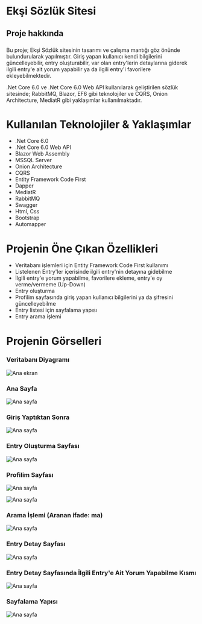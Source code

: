 # Ekşi Sözlük Sitesi
## Proje hakkında

###
Bu proje; Ekşi Sözlük sitesinin tasarımı ve çalışma mantığı göz önünde bulundurularak yapılmıştır. Giriş yapan kullanıcı kendi bilgilerini güncelleyebilir, entry oluşturabilir, var olan entry'lerin detaylarına
giderek ilgili entry'e ait yorum yapabilir ya da ilgili entry'i favorilere ekleyebilmektedir.

.Net Core 6.0 ve .Net Core 6.0 Web API kullanılarak geliştirilen sözlük sitesinde; RabbitMQ, Blazor, EF6 gibi teknolojiler ve CQRS, Onion Architecture, MediatR gibi yaklaşımlar kullanılmaktadır. 
###

# Kullanılan Teknolojiler & Yaklaşımlar
- .Net Core 6.0
- .Net Core 6.0 Web API
- Blazor Web Assembly
- MSSQL Server
- Onion Architecture
- CQRS
- Entity Framework Code First
- Dapper
- MediatR
- RabbitMQ
- Swagger
- Html, Css
- Bootstrap
- Automapper
  
# Projenin Öne Çıkan Özellikleri
- Veritabanı işlemleri için Entity Framework Code First kullanımı
- Listelenen Entry'ler içerisinde ilgili entry'nin detayına gidebilme
- İlgili entry'e yorum yapabilme, favorilere ekleme, entry'e oy verme/vermeme (Up-Down)
- Entry oluşturma
- Profilim sayfasında giriş yapan kullanıcı bilgilerini ya da şifresini güncelleyebilme
- Entry listesi için sayfalama yapısı
- Entry arama işlemi

# Projenin Görselleri

### Veritabanı Diyagramı 
![Ana ekran](https://github.com/busraozdemir0/BlazorEksiSozluk/blob/master/DB-ProjectScreenShots/db.png)

### Ana Sayfa
![Ana sayfa](https://github.com/busraozdemir0/BlazorEksiSozluk/blob/master/DB-ProjectScreenShots/home.png)

### Giriş Yaptıktan Sonra
![Ana sayfa](https://github.com/busraozdemir0/BlazorEksiSozluk/blob/master/DB-ProjectScreenShots/loginAfter.png)

### Entry Oluşturma Sayfası
![Ana sayfa](https://github.com/busraozdemir0/BlazorEksiSozluk/blob/master/DB-ProjectScreenShots/entryCreate.png)

### Profilim Sayfası
![Ana sayfa](https://github.com/busraozdemir0/BlazorEksiSozluk/blob/master/DB-ProjectScreenShots/profile.png)

![Ana sayfa](https://github.com/busraozdemir0/BlazorEksiSozluk/blob/master/DB-ProjectScreenShots/profileUpdate.png)

### Arama İşlemi (Aranan ifade: ma)
![Ana sayfa](https://github.com/busraozdemir0/BlazorEksiSozluk/blob/master/DB-ProjectScreenShots/search.png)

### Entry Detay Sayfası
![Ana sayfa](https://github.com/busraozdemir0/BlazorEksiSozluk/blob/master/DB-ProjectScreenShots/entryDetail.png)

### Entry Detay Sayfasında İlgili Entry'e Ait Yorum Yapabilme Kısmı
![Ana sayfa](https://github.com/busraozdemir0/BlazorEksiSozluk/blob/master/DB-ProjectScreenShots/EntryCommentCreate.png)

### Sayfalama Yapısı
![Ana sayfa](https://github.com/busraozdemir0/BlazorEksiSozluk/blob/master/DB-ProjectScreenShots/paging.png)
